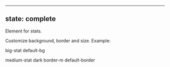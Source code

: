 
---
state: complete
---

Element for stats.

Customize background, border and size. Example:

big-stat default-bg

medium-stat dark border-m default-border
